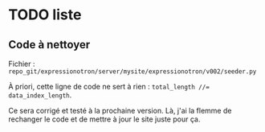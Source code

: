 # TODO liste

## Code à nettoyer

Fichier : `repo_git/expressionotron/server/mysite/expressionotron/v002/seeder.py`

À priori, cette ligne de code ne sert à rien : `total_length //= data_index_length`.

Ce sera corrigé et testé à la prochaine version. Là, j'ai la flemme de rechanger le code et de mettre à jour le site juste pour ça.


